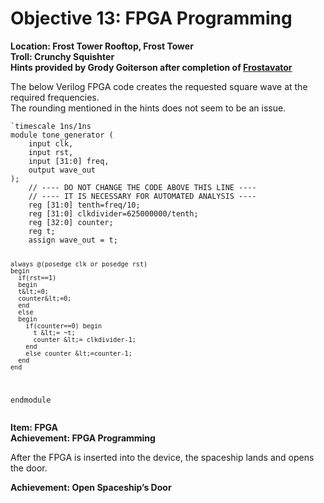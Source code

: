 <h1 id="objective-13-fpga-programming">Objective 13: FPGA Programming</h1>
<p><strong>Location: Frost Tower Rooftop, Frost Tower</strong><br>
<strong>Troll: Crunchy Squishter</strong><br>
<strong>Hints provided by Grody Goiterson after completion of <a href="https://github.com/joergschwarzwaelder/hhc2021/blob/master/Additional/Frostavator.md">Frostavator</a></strong></p>
<p>The below Verilog FPGA code creates the requested square wave at the required frequencies.<br>
The rounding mentioned in the hints does not seem to be an issue.</p>
<pre><code>`timescale 1ns/1ns
module tone_generator (
    input clk,
    input rst,
    input [31:0] freq,
    output wave_out
);
    // ---- DO NOT CHANGE THE CODE ABOVE THIS LINE ---- 
    // ---- IT IS NECESSARY FOR AUTOMATED ANALYSIS ----
    reg [31:0] tenth=freq/10;
    reg [31:0] clkdivider=625000000/tenth;
    reg [32:0] counter;
	reg t;
    assign wave_out = t;
	
	always @(posedge clk or posedge rst)
	begin
	  if(rst==1)
	  begin
      t&lt;=0;
      counter&lt;=0;
	  end
	  else
	  begin
	    if(counter==0) begin
	      t &lt;= ~t;
	      counter &lt;= clkdivider-1;
	    end
	    else counter &lt;=counter-1; 
      end
	end
endmodule
</code></pre>
<p><strong>Item: FPGA</strong><br>
<strong>Achievement: FPGA Programming</strong></p>
<p>After the FPGA is inserted into the device, the spaceship lands and opens the door.</p>
<p><strong>Achievement: Open Spaceship’s Door</strong></p>

